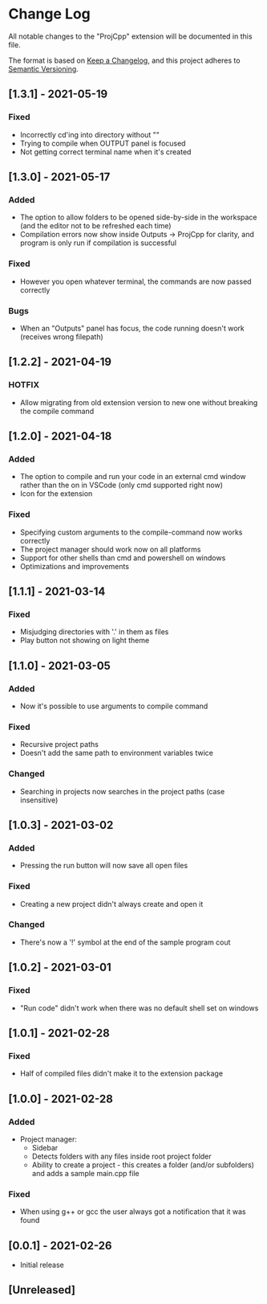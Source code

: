 # Change Log

All notable changes to the "ProjCpp" extension will be documented in this file.

The format is based on [Keep a Changelog](https://keepachangelog.com/en/1.0.0/),
and this project adheres to [Semantic Versioning](https://semver.org/spec/v2.0.0.html).

## [1.3.1] - 2021-05-19
### Fixed
- Incorrectly cd'ing into directory without ""
- Trying to compile when OUTPUT panel is focused
- Not getting correct terminal name when it's created

## [1.3.0] - 2021-05-17
### Added
- The option to allow folders to be opened side-by-side in the workspace (and the editor not to be refreshed each time)
- Compilation errors now show inside Outputs -> ProjCpp for clarity, and program is only run if compilation is successful

### Fixed
- However you open whatever terminal, the commands are now passed correctly

### Bugs
- When an "Outputs" panel has focus, the code running doesn't work (receives wrong filepath) 

## [1.2.2] - 2021-04-19
### HOTFIX
- Allow migrating from old extension version to new one without breaking the compile command

## [1.2.0] - 2021-04-18
### Added
- The option to compile and run your code in an external cmd window rather than the on in VSCode (only cmd supported right now)
- Icon for the extension

### Fixed
- Specifying custom arguments to the compile-command now works correctly
- The project manager should work now on all platforms
- Support for other shells than cmd and powershell on windows
- Optimizations and improvements

## [1.1.1] - 2021-03-14
### Fixed
- Misjudging directories with '.' in them as files
- Play button not showing on light theme

## [1.1.0] - 2021-03-05
### Added
- Now it's possible to use arguments to compile command

### Fixed
- Recursive project paths
- Doesn't add the same path to environment variables twice

### Changed
- Searching in projects now searches in the project paths (case insensitive)

## [1.0.3] - 2021-03-02
### Added
- Pressing the run button will now save all open files

### Fixed
- Creating a new project didn't always create and open it

### Changed
- There's now a '!' symbol at the end of the sample program cout

## [1.0.2] - 2021-03-01
### Fixed
- "Run code" didn't work when there was no default shell set on windows

## [1.0.1] - 2021-02-28
### Fixed
- Half of compiled files didn't make it to the extension package

## [1.0.0] - 2021-02-28
### Added
- Project manager:
    - Sidebar
    - Detects folders with any files inside root project folder
    - Ability to create a project - this creates a folder (and/or subfolders) and adds a sample main.cpp file
### Fixed
- When using g++ or gcc the user always got a notification that it was found

## [0.0.1] - 2021-02-26
- Initial release

## [Unreleased]
